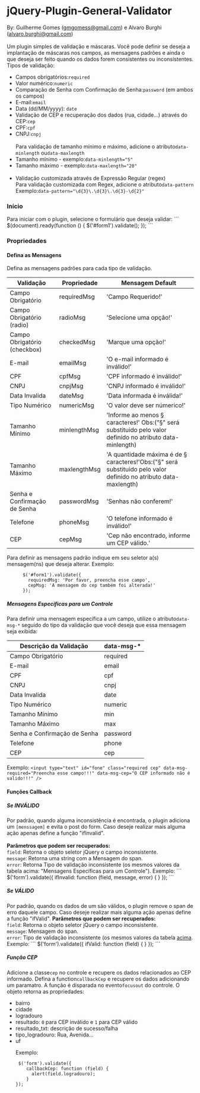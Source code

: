 jQuery-Plugin-General-Validator
===============================
By: Guilherme Gomes (gmgomess@gmail.com) e Alvaro Burghi (alvaro.burghi@gmail.com)<br/><br/>
Um plugin simples de validação e máscaras. Você pode definir se deseja a implantação de máscaras nos campos, as mensagens padrões e ainda o que deseja ser feito quando os dados forem consistentes ou inconsistentes. Tipos de validação:
<ul>
<li>Campos obrigatórios:<code>required</code></li>
<li>Valor numérico:<code>numeric</code></li>
<li>Comparação de Senha com Confirmação de Senha:<code>password</code> (em ambos os campos)</li>
<li>E-mail:<code>email</code></li>
<li>Data (dd/MM/yyyy): <code>date</code></li>
<li>Validação de CEP e recuperação dos dados (rua, cidade...) através do CEP:<code>cep</code></li>
<li>CPF:<code>cpf</code></li>
<li>CNPJ:<code>cnpj</code></li>
<br/>
Para validação de tamanho mínimo e máximo, adicione o atributo<code>data-minlength</code> ou<code>data-maxlength</code> 
<li>Tamanho mínimo - exemplo:<code>data-minlength="5"</code></li>
<li>Tamanho máximo - exemplo:<code>data-maxlength="20"</code></li>
<br/>
<li>Validação customizada através de Expressão Regular (regex)</li>
        Para validação customizada com Regex, adicione o atributo<code>data-pattern</code><br/>
        Exemplo:<code>data-pattern="\d{3}\.\d{3}\.\d{3}-\d{2}"</code>
</ul>

<h3>Início</h3>
Para iniciar com o plugin, selecione o formulário que deseja validar:
```
   $(document).ready(function () {
      $('#form1').validate();
   });
```
<h3>Propriedades</h3>
<h4>Defina as Mensagens</h4>
Defina as mensagens padrões para cada tipo de validação.<br/>

| Validação  | Propriedade | Mensagem Default |
| ------------- | ------------- | ------------- |
| Campo Obrigatório            |requiredMsg  | 'Campo Requerido!'|
| Campo Obrigatório (radio)    |radioMsg     | 'Selecione uma opção!'|
| Campo Obrigatório (checkbox) |checkedMsg| 'Marque uma opção!'|
| E-mail                       |emailMsg| 'O e-mail informado é inválido!'|
| CPF                          |cpfMsg| 'CPF informado é inválido!'|
| CNPJ                         |cnpjMsg| 'CNPJ informado é inválido!'|
| Data Invalida                |dateMsg| 'Data informada é inválida!'|
| Tipo Numérico                |numericMsg| 'O valor deve ser númerico!'|
| Tamanho Mínimo               |minlengthMsg| 'Informe ao menos § caracteres!' Obs:("§" será substituido pelo valor definido no atributo data-minlength)|
| Tamanho Máximo               |maxlengthMsg| 'A quantidade máxima é de § caracteres!'Obs:("§" será substituido pelo valor definido no atributo data-maxlength)|
| Senha e Confirmação de Senha |passwordMsg| 'Senhas não conferem!'|
| Telefone                     |phoneMsg| 'O telefone informado é inválido!'|
| CEP                          |cepMsg| 'Cep não encontrado, informe um CEP válido.'|

Para definir as mensagens padrão indique em seu seletor a(s) mensagem(ns) que deseja alterar. Exemplo:
```
      $('#form1').validate({
        requiredMsg: 'Por favor, preencha esse campo',
        cepMsg: 'A mensagem do cep também foi alterada!'
      });
```
<h5>Mensagens Específicas para um Controle</h5>
Para definir uma mensagem específica a um campo, utilize o atributo<code>data-msg-*</code> seguido do tipo da validação que você deseja que essa mensagem seja exibida:

| Descrição da Validação | data-msg-* |
| ------------- | ------------- |
| Campo Obrigatório            |required  |
| E-mail                       |email|
| CPF                          |cpf|
| CNPJ                         |cnpj|
| Data Invalida                |date|
| Tipo Numérico                |numeric|
| Tamanho Mínimo               |min|
| Tamanho Máximo               |max|
| Senha e Confirmação de Senha |password|
| Telefone                     |phone|
| CEP                          |cep|

Exemplo:
```<input type="text" id="fone" class="required cep" data-msg-required="Preencha esse campo!!!" data-msg-cep="O CEP informado não é valido!!!" />```
<br/>

<h4>Funções Callback</h4>
<h5>Se INVÁLIDO</h5>
Por padrão, quando alguma inconsistência é encontrada, o plugin adiciona um <code><span class='error-msg'>[menssagem]</span></code> e evita o post do form. Caso deseje realizar mais alguma ação apenas define a função "ifInvalid".
<br/>
<br/>
<b>Parâmetros que podem ser recuperados:</b>
<br/>
<code>field</code>: Retorna o objeto seletor jQuery o campo inconsistente.<br/>
<code>message</code>: Retorna uma string com a Mensagem do span.<br/>
<code>error</code>: Retorna Tipo de validação inconsistente (os mesmos valores da tabela acima: "Mensagens Específicas para um Controle").
Exemplo:
```
 $('form').validate({
    ifInvalid: function (field, message, error) {
    }
});
```
<br/>
<h5>Se VÁLIDO</h5>
Por padrão, quando os dados de um são válidos, o plugin remove o span de erro daquele campo. Caso deseje realizar mais alguma ação apenas define a função "ifValid".
<b>Parâmetros que podem ser recuperados:</b>
<br/>
<code>field</code>: Retorna o objeto seletor jQuery o campo inconsistente.<br/>
<code>message</code>:  Mensagem do span.<br/>
<code>error</code>:  Tipo de validação inconsistente (os mesmos valores da tabela <a href="#tipo">acima</a>.
Exemplo:
```
 $('form').validate({
    ifValid: function (field) {
    }
});
```
<h5>Função CEP</h5>
Adicione a classe<code>cep</code> no controle e recupere os dados relacionados ao CEP informado. Defina a function<code>callbackCep</code> e recupere os dados adicionando um paramatro. A função é disparada no evento<code>focusout</code> do controle.
O objeto retorna as propriedades:
<ul>
<li>bairro</li>
<li>cidade</li>
<li>logradouro</li>
<li>resultado: <code>0</code> para CEP inválido e <code>1</code> para CEP válido</li>
<li>resultado_txt: descrição de sucesso/falha</li>
<li>tipo_logradouro: Rua, Avenida...</li>
<li>uf</li>

Exemplo:
```
 $('form').validate({
    callbackCep: function (field) {
      alert(field.logradouro);
    }
});
```
